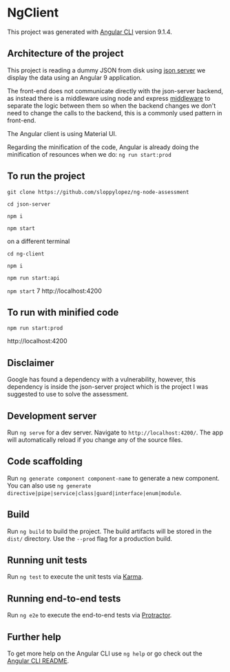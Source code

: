 # NgClient

This project was generated with [Angular CLI](https://github.com/angular/angular-cli) version 9.1.4.

## Architecture of the project

This project is reading a dummy JSON from disk using [json server](https://github.com/typicode/json-server)
we display the data using an Angular 9 application.

The front-end does not communicate directly with the json-server backend, as instead there is a middleware
using node and express [middleware](https://github.com/sloppylopez/ng-node-assessment/blob/master/ng-client/middleware/middleware.js) to separate the logic between them
so when the backend changes we don't need to change the calls to the backend, this is a commonly used pattern 
in front-end.

The Angular client is using Material UI.

Regarding the minification of the code, Angular is already doing the minification of resounces when we do:
`ng run start:prod`

## To run the project

`git clone https://github.com/sloppylopez/ng-node-assessment`

`cd json-server`

`npm i`

`npm start`

on a different terminal

`cd ng-client`

`npm i`

`npm run start:api`

`npm start`
7
http://localhost:4200

## To run with minified code

`npm run start:prod`

http://localhost:4200

## Disclaimer

Google has found a dependency with a vulnerability, however, this dependency
is inside the json-server project which is the project I was suggested to use
to solve the assessment.

## Development server

Run `ng serve` for a dev server. Navigate to `http://localhost:4200/`. The app will automatically reload if you change any of the source files.

## Code scaffolding

Run `ng generate component component-name` to generate a new component. You can also use `ng generate directive|pipe|service|class|guard|interface|enum|module`.

## Build

Run `ng build` to build the project. The build artifacts will be stored in the `dist/` directory. Use the `--prod` flag for a production build.

## Running unit tests

Run `ng test` to execute the unit tests via [Karma](https://karma-runner.github.io).

## Running end-to-end tests

Run `ng e2e` to execute the end-to-end tests via [Protractor](http://www.protractortest.org/).

## Further help

To get more help on the Angular CLI use `ng help` or go check out the [Angular CLI README](https://github.com/angular/angular-cli/blob/master/README.md).
